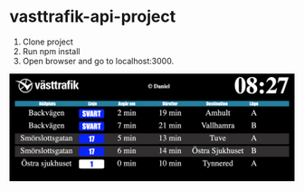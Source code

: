 # vasttrafik-api-project

1. Clone project
2. Run npm install
3. Open browser and go to localhost:3000.


![alt text](https://github.com/danielstena/vasttrafik-api-project/blob/master/example.png)
